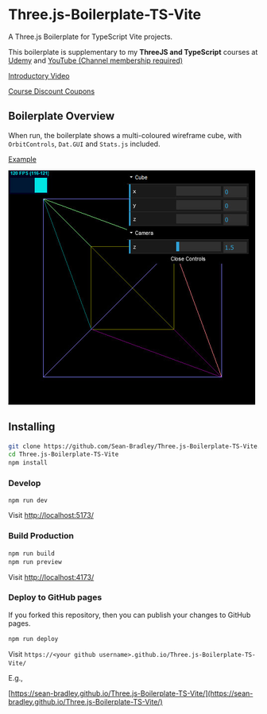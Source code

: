 # Three.js-Boilerplate-TS-Vite

A Three.js Boilerplate for TypeScript Vite projects.

This boilerplate is supplementary to <!--my book titled [**Three.js and TypeScript**](https://amzn.to/3FahROZ) and--> my **ThreeJS and TypeScript** courses at [Udemy](https://www.udemy.com/course/threejs-tutorials/?referralCode=4C7E1DE91C3E42F69D0F) and [YouTube (Channel membership required)](https://www.youtube.com/playlist?list=PLKWUX7aMnlEKTmkBqwjc-tZgULJdNBjEd)

[Introductory Video](https://youtu.be/cZWAqrJhtvQ&list=PLKWUX7aMnlEKTmkBqwjc-tZgULJdNBjEd)

[Course Discount Coupons](https://sbcode.net/coupons#threejs)

## Boilerplate Overview

When run, the boilerplate shows a multi-coloured wireframe cube, with `OrbitControls`, `Dat.GUI` and `Stats.js` included.

[Example](https://sean-bradley.github.io/Three.js-Boilerplate-TS-Vite/)

![](docs/screengrab.jpg)

## Installing

```bash
git clone https://github.com/Sean-Bradley/Three.js-Boilerplate-TS-Vite.git
cd Three.js-Boilerplate-TS-Vite
npm install
```

### Develop

```
npm run dev
```

Visit [http://localhost:5173/](http://localhost:5173/)

### Build Production

```bash
npm run build
npm run preview
```

Visit [http://localhost:4173/](http://localhost:4173/)

### Deploy to GitHub pages

If you forked this repository, then you can publish your changes to GitHub pages.

```bash
npm run deploy
```

Visit `https://<your github username>.github.io/Three.js-Boilerplate-TS-Vite/`

E.g.,

[https://sean-bradley.github.io/Three.js-Boilerplate-TS-Vite/](https://sean-bradley.github.io/Three.js-Boilerplate-TS-Vite/)
